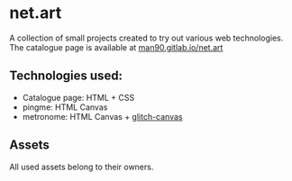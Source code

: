 # net.art
A collection of small projects created to try out various web technologies.
The catalogue page is available at [man90.gitlab.io/net.art](https://man90.gitlab.io/net.art/)

## Technologies used:
* Catalogue page: HTML + CSS
* pingme: HTML Canvas
* metronome: HTML Canvas + [glitch-canvas](https://github.com/snorpey/glitch-canvas)

## Assets
All used assets belong to their owners.
